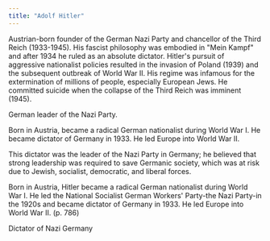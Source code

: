 ```yaml
---
title: "Adolf Hitler"
---
```

Austrian-born founder of the German Nazi Party and chancellor of the Third Reich (1933-1945). His fascist philosophy was embodied in &quot;Mein Kampf&quot; and after 1934 he ruled as an absolute dictator. Hitler's pursuit of aggressive nationalist policies resulted in the invasion of Poland (1939) and the subsequent outbreak of World War II. His regime was infamous for the extermination of millions of people, especially European Jews. He committed suicide when the collapse of the Third Reich was imminent (1945).

German leader of the Nazi Party.

Born in Austria, became a radical German nationalist during World War I. He became dictator of Germany in 1933. He led Europe into World War II.

This dictator was the leader of the Nazi Party in Germany; he believed that strong leadership was required to save Germanic society, which was at risk due to Jewish, socialist, democratic, and liberal forces.

Born in Austria, Hitler became a radical German nationalist during World War I. He led the National Socialist German Workers' Party-the Nazi Party-in the 1920s and became dictator of Germany in 1933. He led Europe into World War II. (p. 786)

Dictator of Nazi Germany

